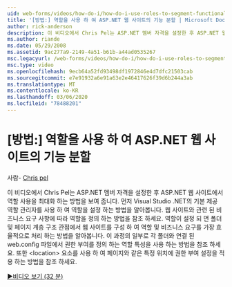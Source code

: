 ```yaml
---
uid: web-forms/videos/how-do-i/how-do-i-use-roles-to-segment-functionality-in-an-aspnet-web-site
title: '[방법:] 역할을 사용 하 여 ASP.NET 웹 사이트의 기능 분할 | Microsoft Docs'
author: rick-anderson
description: 이 비디오에서 Chris Pel는 ASP.NET 멤버 자격을 설정한 후 ASP.NET 웹 사이트에서 역할 사용을 최대화 하는 방법을 보여 줍니다. 먼저 역할를 설정 하는 방법에 대해 알아봅니다.
ms.author: riande
ms.date: 05/29/2008
ms.assetid: 9ac277a9-2149-4a51-b61b-a44ad0535267
msc.legacyurl: /web-forms/videos/how-do-i/how-do-i-use-roles-to-segment-functionality-in-an-aspnet-web-site
msc.type: video
ms.openlocfilehash: 9ecb64a52fd93498df1972846e4d7dfc21503cab
ms.sourcegitcommit: e7e91932a6e91a63e2e46417626f39d6b244a3ab
ms.translationtype: MT
ms.contentlocale: ko-KR
ms.lasthandoff: 03/06/2020
ms.locfileid: "78488201"
---
```

# <a name="how-do-i-use-roles-to-segment-functionality-in-an-aspnet-web-site"></a>[방법:] 역할을 사용 하 여 ASP.NET 웹 사이트의 기능 분할

사람- [Chris pel](https://twitter.com/chrispels)

이 비디오에서 Chris Pel는 ASP.NET 멤버 자격을 설정한 후 ASP.NET 웹 사이트에서 역할 사용을 최대화 하는 방법을 보여 줍니다. 먼저 Visual Studio .NET의 기본 제공 역할 관리자를 사용 하 여 역할을 설정 하는 방법을 알아봅니다. 웹 사이트와 관련 된 비즈니스 요구 사항에 따라 역할을 정의 하는 방법을 참조 하세요. 역할이 설정 되 면 폴더 및 페이지 계층 구조 관점에서 웹 사이트를 구성 하 여 역할 및 비즈니스 요구를 가장 효율적으로 처리 하는 방법을 알아봅니다. 이 과정의 일부로 각 폴더와 연결 된 web.config 파일에서 권한 부여를 정의 하는 역할 특성을 사용 하는 방법을 참조 하세요. 또한 &lt;location&gt; 요소를 사용 하 여 페이지와 같은 특정 위치에 권한 부여 설정을 적용 하는 방법을 참조 하세요.

[&#9654;비디오 보기 (32 분)](https://channel9.msdn.com/Blogs/ASP-NET-Site-Videos/how-do-i-use-roles-to-segment-functionality-in-an-aspnet-web-site)
